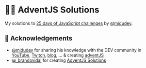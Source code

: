 # 🎅🎄 AdventJS Solutions

My solutions to [25 days of JavaScript challenges](https://adventjs.dev/) by [@midudev](https://twitter.com/midudev).

## 💖 Acknowledgements

- [@midudev](https://twitter.com/midudev) for sharing his knowledge with the DEV community in [YouTube](https://midu.tube/), [Twitch](https://midu.live/), [blog](https://midu.dev/), ... & creating [adventJS](https://adventjs.dev/)
- [@\_brandovidal](https://twitter.com/_brandovidal) for creating [AdventJS Solutions](https://github.com/brandovidal/adventjs)
